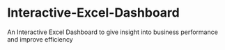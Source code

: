 # Interactive-Excel-Dashboard
An Interactive Excel Dashboard to give insight into business performance and improve efficiency
